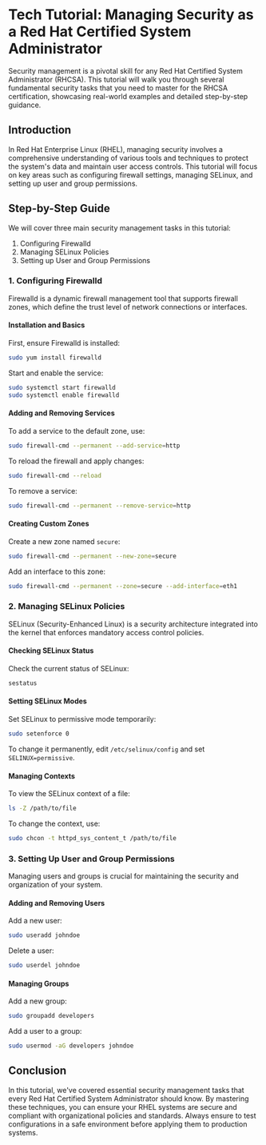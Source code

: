 # Tech Tutorial: Managing Security as a Red Hat Certified System Administrator

Security management is a pivotal skill for any Red Hat Certified System Administrator (RHCSA). This tutorial will walk you through several fundamental security tasks that you need to master for the RHCSA certification, showcasing real-world examples and detailed step-by-step guidance.

## Introduction

In Red Hat Enterprise Linux (RHEL), managing security involves a comprehensive understanding of various tools and techniques to protect the system's data and maintain user access controls. This tutorial will focus on key areas such as configuring firewall settings, managing SELinux, and setting up user and group permissions.

## Step-by-Step Guide

We will cover three main security management tasks in this tutorial:

1. Configuring Firewalld
2. Managing SELinux Policies
3. Setting up User and Group Permissions

### 1. Configuring Firewalld

Firewalld is a dynamic firewall management tool that supports firewall zones, which define the trust level of network connections or interfaces.

#### Installation and Basics

First, ensure Firewalld is installed:

```bash
sudo yum install firewalld
```

Start and enable the service:

```bash
sudo systemctl start firewalld
sudo systemctl enable firewalld
```

#### Adding and Removing Services

To add a service to the default zone, use:

```bash
sudo firewall-cmd --permanent --add-service=http
```

To reload the firewall and apply changes:

```bash
sudo firewall-cmd --reload
```

To remove a service:

```bash
sudo firewall-cmd --permanent --remove-service=http
```

#### Creating Custom Zones

Create a new zone named `secure`:

```bash
sudo firewall-cmd --permanent --new-zone=secure
```

Add an interface to this zone:

```bash
sudo firewall-cmd --permanent --zone=secure --add-interface=eth1
```

### 2. Managing SELinux Policies

SELinux (Security-Enhanced Linux) is a security architecture integrated into the kernel that enforces mandatory access control policies.

#### Checking SELinux Status

Check the current status of SELinux:

```bash
sestatus
```

#### Setting SELinux Modes

Set SELinux to permissive mode temporarily:

```bash
sudo setenforce 0
```

To change it permanently, edit `/etc/selinux/config` and set `SELINUX=permissive`.

#### Managing Contexts

To view the SELinux context of a file:

```bash
ls -Z /path/to/file
```

To change the context, use:

```bash
sudo chcon -t httpd_sys_content_t /path/to/file
```

### 3. Setting Up User and Group Permissions

Managing users and groups is crucial for maintaining the security and organization of your system.

#### Adding and Removing Users

Add a new user:

```bash
sudo useradd johndoe
```

Delete a user:

```bash
sudo userdel johndoe
```

#### Managing Groups

Add a new group:

```bash
sudo groupadd developers
```

Add a user to a group:

```bash
sudo usermod -aG developers johndoe
```

## Conclusion

In this tutorial, we've covered essential security management tasks that every Red Hat Certified System Administrator should know. By mastering these techniques, you can ensure your RHEL systems are secure and compliant with organizational policies and standards. Always ensure to test configurations in a safe environment before applying them to production systems.